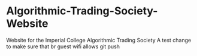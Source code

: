 # Algorithmic-Trading-Society-Website
Website for the Imperial College Algorithmic Trading Society
A test change to make sure that br guest wifi allows git push